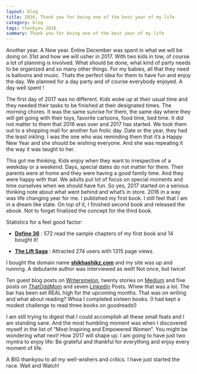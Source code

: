 ```yaml
---
layout: blog
title: 2016, Thank you for being one of the best year of my life
category: blog
tags: thankyou 2016
summary: Thank you for being one of the best year of my life
---
```


Another year. A New year. Entire December was spent in what we will be doing on 31st and how we will usher in 2017. With two kids in tow, of course a lot of planning is involved. What should be done, what kind of party needs to be organized and so many other things. For my babies, all that they need is balloons and music. Thats the perfect idea for them to have fun and enjoy the day. We planned for a day party and of course everybody enjoyed. A day well spent !

The first day of 2017 was no different. Kids woke up at their usual time and they needed their tasks to be finished at their designated times. The morning chores. It was the same sunrise for them, the same day where they will get going with their toys, favorite cartoons, food time, bed time. It did not matter to them that 2016 was over and 2017 has started. We took them out to a shopping mall for another fun frolic day. Date or the year, they had the least inkling. I was the one who was reminding them that it’s a Happy New Year and she should be wishing everyone. And she was repeating it the way it was taught to her.

This got me thinking. Kids enjoy when they want to irrespective of a weekday or a weekend. Days, special dates do not matter for them. Their parents were at home and they were having a good family time. And they were happy with that. We adults put lot of focus on special moments and time ourselves when we should have fun. So yes, 2017 started on a serious thinking note about what went behind and what’s in store. 2016 in a way was life changing year for me. I published my first book. I still feel that I am in a dream like state. On top of it, I finished second book and released the ebook. Not to forget finalized the concept for the third book. 

Statistics for a feel good factor:

- **[Define 36](http://shikhashikz.com/book/define-36-twice-of-18.html)** : 572 read the sample chapters of my first book and 14 bought it!

- **[The Lift Saga](http://shikhashikz.com/book/the-lift-saga.html)** : Attracted 274 users with 1315 page views.


I bought the domain name **[shikhashikz.com](shikhashikz.com)** and my site was up and running. A debutante author was interviewed as well! Not once, but twice!

Ten guest blog posts on [Writersmelon](http://writersmelon.com), twenty stories on [Medium](https://medium.com/@Shikhashikz) and five posts on [ThatOddMom](https://thatoddmom.com/@Shikhashikz) and seven [LinkedIn](https://www.linkedin.com/in/shikha) Posts. Whew that was a lot. The bar has been set REAL high for the upcoming months. That was on writing and what about reading? Whoa I completed sixteen books. (I had kept a modest challenge to read three books on goodreads!)

I am still trying to digest that I could accomplish all these small feats and I am standing sane. And the most humbling moment was when I discovered myself in the list of “Most Inspiring and Empowered Women“. You might be wondering what next! How 2017 will shape up. I am going to have just two myntra to enjoy life: 
Be grateful and thankful for everything and enjoy every moment of life.

A BIG thankyou to all my well-wishers and critics. I have just started the race. Wait and Watch!